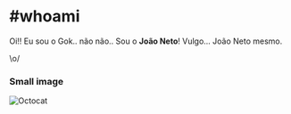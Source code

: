 # #whoami 

Oi!! Eu sou o Gok.. não não.. Sou o **João Neto**! Vulgo... João Neto mesmo.

\o/

### Small image

![Octocat](http://cofarming.info/wp-content/uploads/2017/01/Linkedin-logo-1-550x550-300x300.png)
